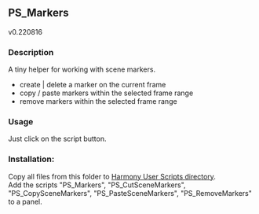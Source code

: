 ## PS_Markers
v0.220816

### Description
A tiny helper for working with scene markers.
- create | delete a marker on the current frame
- copy / paste markers within the selected frame range
- remove markers within the selected frame range

### Usage
Just click on the script button.

### Installation:
Copy all files from this folder to [Harmony User Scripts directory](https://docs.toonboom.com/help/harmony-20/premium/scripting/import-script.html).\
Add the scripts "PS_Markers", "PS_CutSceneMarkers", "PS_CopySceneMarkers", "PS_PasteSceneMarkers", "PS_RemoveMarkers" to a panel.  
